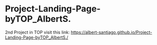 # Project-Landing-Page-byTOP_AlbertS.
2nd Project in TOP
visit this link: https://albert-santiago.github.io/Project-Landing-Page-byTOP_AlbertS./
